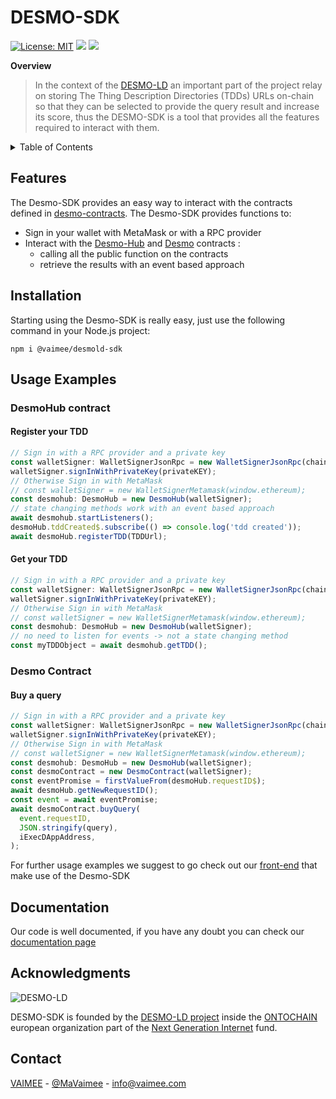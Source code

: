 # DESMO-SDK

[![License: MIT](https://img.shields.io/badge/License-MIT-yellow.svg)](https://opensource.org/licenses/MIT)
![](https://img.shields.io/badge/eslint-3A33D1?style=flat-square&logo=eslint&logoColor=white)
![](https://img.shields.io/badge/prettier-1A2C34?style=flat-square&logo=prettier&logoColor=F7BA3E)

**Overview**

> In the context of the [DESMO-LD](https://github.com/vaimee/desmo/tree/c763cec12f6c9060a9f1a3335ff4cff60ece3df2) an important part of the project relay on storing The Thing Description Directories (TDDs) URLs on-chain so that they can be selected to provide the query result and increase its score, thus the DESMO-SDK is a tool that provides all the features required to interact with them.

<details>
  <summary>Table of Contents</summary>
  <ul>
    <li>
      <a href="#features">Features</a>
    </li>
    <li>
      <a href="#installation">Installation</a>
    </li>
    <li>
    <a href="#usage-examples">Usage Examples</a>
    <ul>
    <li>
    <a href="#desmohub-contract">DesmoHub contract</a>
    <ul>
    <li><a href="#register-your-tdd">Register your TDD</a></li>
    <li><a href="#get-your-tdd">Get your TDD</a></li>
    </ul>
    </li>
    <li>
    <a href="#desmo-contract">Desmo contract</a>
    <ul>
    <li><a href="#buy-a-query">Buy a query</a></li>
    </ul>
    </li>
    </li>
    </ul>
    <li><a href="#documentation">Documentation</a></li>
    <li><a href="#acknowledgments">Acknowledgments</a></li>
    <li><a href="#contact">Contact</a></li>
  </ul>
</details>

## Features

The Desmo-SDK provides an easy way to interact with the contracts defined in [desmo-contracts](https://github.com/vaimee/desmo-contracts).
The Desmo-SDK provides functions to:

- Sign in your wallet with MetaMask or with a RPC provider
- Interact with the [Desmo-Hub](https://github.com/vaimee/desmo-contracts/blob/main/contracts/DesmoHub.sol) and [Desmo](https://github.com/vaimee/desmo-contracts/blob/main/contracts/DesmoHub.sol) contracts :
  - calling all the public function on the contracts
  - retrieve the results with an event based approach

## Installation

Starting using the Desmo-SDK is really easy, just use the following command in your Node.js project:

`npm i @vaimee/desmold-sdk`

## Usage Examples

### DesmoHub contract

#### Register your TDD

```ts
// Sign in with a RPC provider and a private key
const walletSigner: WalletSignerJsonRpc = new WalletSignerJsonRpc(chainURL);
walletSigner.signInWithPrivateKey(privateKEY);
// Otherwise Sign in with MetaMask
// const walletSigner = new WalletSignerMetamask(window.ethereum);
const desmohub: DesmoHub = new DesmoHub(walletSigner);
// state changing methods work with an event based approach
await desmohub.startListeners();
desmoHub.tddCreated$.subscribe(() => console.log('tdd created'));
await desmoHub.registerTDD(TDDUrl);
```

#### Get your TDD

```ts
// Sign in with a RPC provider and a private key
const walletSigner: WalletSignerJsonRpc = new WalletSignerJsonRpc(chainURL);
walletSigner.signInWithPrivateKey(privateKEY);
// Otherwise Sign in with MetaMask
// const walletSigner = new WalletSignerMetamask(window.ethereum);
const desmohub: DesmoHub = new DesmoHub(walletSigner);
// no need to listen for events -> not a state changing method
const myTDDObject = await desmohub.getTDD();
```

### Desmo Contract

#### Buy a query

```ts
// Sign in with a RPC provider and a private key
const walletSigner: WalletSignerJsonRpc = new WalletSignerJsonRpc(chainURL);
walletSigner.signInWithPrivateKey(privateKEY);
// Otherwise Sign in with MetaMask
// const walletSigner = new WalletSignerMetamask(window.ethereum);
const desmohub: DesmoHub = new DesmoHub(walletSigner);
const desmoContract = new DesmoContract(walletSigner);
const eventPromise = firstValueFrom(desmoHub.requestID$);
await desmoHub.getNewRequestID();
const event = await eventPromise;
await desmoContract.buyQuery(
  event.requestID,
  JSON.stringify(query),
  iExecDAppAddress,
);
```

For further usage examples we suggest to go check out our [front-end](https://github.com/vaimee/desmo-front) that make use of the Desmo-SDK

## Documentation

Our code is well documented, if you have any doubt you can check our [documentation page](docs/modules.html)

## Acknowledgments

![DESMO-LD](https://github.com/vaimee/desmo/blob/c763cec12f6c9060a9f1a3335ff4cff60ece3df2/imgs/desmo-logo.png)

DESMO-SDK is founded by the [DESMO-LD project](https://ontochain.ngi.eu/content/desmo-ld) inside the [ONTOCHAIN](https://ontochain.ngi.eu/) european organization part of the [Next Generation Internet](https://www.ngi.eu/) fund.

## Contact

[VAIMEE](vaimee.com) - [@MaVaimee](https://twitter.com/MaVaimee) - [info@vaimee.com](mailto://info@vaimee.com)
